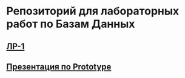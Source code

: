 # Репозиторий для лабораторных работ по Базам Данных
## [ЛР-1](https://github.com/A1adriel/Data-base/blob/main/ЛР-1.pdf)
## [Презентация по Prototype](https://github.com/A1adriel/Data-base/blob/main/Паттерн%20Prototype.pptx)
